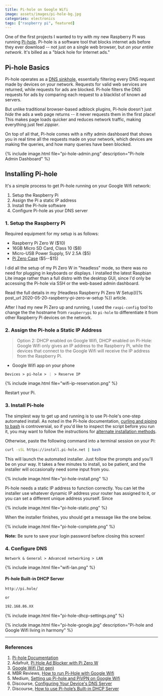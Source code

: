 ```yaml
---
title: Pi-hole on Google Wifi
image: assets/images/pi-hole-bg.jpg
categories: electronics
tags: ["raspberry pi", featured]
---
```


One of the first projects I wanted to try with my new Raspberry Pi was running [Pi-hole](https://pi-hole.net/). Pi-hole is a software tool that blocks internet ads before they ever download -- not just on a single web browser, but _on your entire network_. It's billed as a "black hole for Internet ads."

## Pi-hole Basics

Pi-hole operates as a [DNS sinkhole](https://en.wikipedia.org/wiki/DNS_sinkhole), essentially filtering every DNS request made by devices on your network. Requests for valid web services are returned, while requests for ads are blocked. Pi-hole filters the DNS requests for ads by comparing each request to a blacklist of known ad servers.

But unlike traditional browser-based adblock plugins, Pi-hole doesn't just _hide_ the ads a web page returns -- it never requests them in the first place! This makes page loads quicker and reduces network traffic, making everything just feel _zippier_.

On top of all that, Pi-hole comes with a nifty admin dashboard that shows you in real time all the requests made on your network, which devices are making the queries, and how many queries have been blocked.

{% include image.html file="pi-hole-admin.png" description="Pi-hole Admin Dashboard" %}

## Installing Pi-hole

It's a simple process to get Pi-hole running on your Google Wifi network:

1. Setup the Raspberry Pi
1. Assign the Pi a static IP address
1. Install the Pi-hole software
1. Configure Pi-hole as your DNS server

### 1. Setup the Raspberry Pi

Required equipment for my setup is as follows:

- Raspberry Pi Zero W (\$10)
- 16GB Micro SD Card, Class 10 (\$8)
- Micro-USB Power Supply, 5V 2.5A (\$5)
- [Pi Zero Case](https://flirc.tv/more/flirc-raspberry-pi-zero-case) (\$5--\$15)

I did all the setup of my Pi Zero W in "headless" mode, so there was no need for plugging in keyboards or displays. I installed the latest Raspbian Lite image rather than a full distro with the desktop GUI, since I'd only be accessing the Pi-hole via SSH or the web-based admin dashboard.

Read the full details in my [Headless Raspberry Pi Zero W Setup]({% post_url 2020-05-20-raspberry-pi-zero-w-setup %}) article.

After I had my new Pi Zero up and running, I used the `raspi-config` tool to change the the hostname from `raspberrypi` to `pi-hole` to differentiate it from other Raspberry Pi devices on the network.

### 2. Assign the Pi-hole a Static IP Address

> Option 2: DHCP enabled on Google Wifi, DHCP enabled on Pi-Hole: Google Wifi only gives an IP address to the Raspberry Pi, while the devices that connect to the Google Wifi will receive the IP address from the Raspberry Pi.

- Google Wifi app on your phone

`Devices > pi-hole > ⋮ > Reserve IP`

{% include image.html file="wifi-ip-reservation.png" %}

Restart your Pi.

### 3. Install Pi-hole

The simplest way to get up and running is to use Pi-hole's one-step automated install. As noted in the Pi-hole documentation, [curling and piping to bash](https://pi-hole.net/2016/07/25/curling-and-piping-to-bash) is controversial, so if you'd like to inspect the script before you run it, you may want to follow the instructions for [alternate installation methods](https://github.com/pi-hole/pi-hole/#alternative-install-methods).

Otherwise, paste the following command into a terminal session on your Pi:

```bash
curl -sSL https://install.pi-hole.net | bash
```

This will launch the automated installer. Just follow the prompts and you'll be on your way. It takes a few minutes to install, so be patient, and the installer will occasionally need some input from you.

{% include image.html file="pi-hole-install.png" %}

Pi-hole needs a static IP address to function correctly. You can let the installer use whatever dynamic IP address your router has assigned to it, or you can set a different unique address yourself. Since

{% include image.html file="pi-hole-static.png" %}

When the installer finishes, you should get a message like the one below.

{% include image.html file="pi-hole-complete.png" %}

<div class="alert alert-primary" role="alert">
  <b>Note:</b> Be sure to save your login password before closing this screen!
</div>

### 4. Configure DNS

`Network & General > Advanced networking > LAN`

{% include image.html file="wifi-lan.png" %}

#### Pi-hole Built-in DHCP Server

```bash
http://pi.hole/

or

192.168.86.XX
```

{% include image.html file="pi-hole-dhcp-settings.png" %}

{% include image.html file="pi-hole-google.jpg" description="Pi-hole and Google Wifi living in harmony" %}

---

### References

1. [Pi-hole Documentation](https://docs.pi-hole.net/)
1. Adafruit, [Pi Hole Ad Blocker with Pi Zero W](https://learn.adafruit.com/pi-hole-ad-blocker-with-pi-zero-w/install-pi-hole)
1. [Google Wifi (1st gen)](https://store.google.com/product/google_wifi_first_gen)
1. MBR Reviews, [How to run Pi-Hole with Google Wifi](https://www.mbreviews.com/pi-hole-google-wifi-raspberry-pi/)
1. Medium, [Setting up Pi-hole and PiVPN on Google Wifi](https://medium.com/@patrikmarin/setting-up-pi-hole-and-pivpn-on-google-wifi-2e8a86947931)
1. Discourse, [Configuring Your Device's DNS Server](https://discourse.pi-hole.net/t/how-do-i-configure-my-devices-to-use-pi-hole-as-their-dns-server/245)
1. Discourse, [How to use Pi-hole’s Built-in DHCP Server](https://discourse.pi-hole.net/t/how-do-i-use-pi-holes-built-in-dhcp-server-and-why-would-i-want-to/3026)
